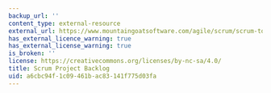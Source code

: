 ```yaml
---
backup_url: ''
content_type: external-resource
external_url: https://www.mountaingoatsoftware.com/agile/scrum/scrum-tools/product-backlog
has_external_licence_warning: true
has_external_license_warning: true
is_broken: ''
license: https://creativecommons.org/licenses/by-nc-sa/4.0/
title: Scrum Project Backlog
uid: a6cbc94f-1c09-461b-ac83-141f775d03fa
---
```

